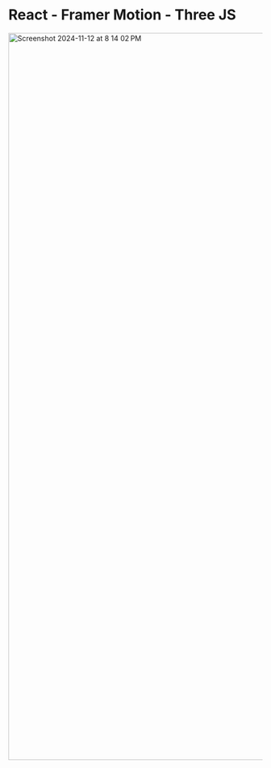 # React - Framer Motion - Three JS

<img width="1439" alt="Screenshot 2024-11-12 at 8 14 02 PM" src="https://github.com/user-attachments/assets/71021a68-cb08-4edd-b77b-607a9c20ad66">
